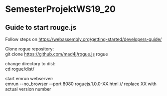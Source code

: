 # SemesterProjektWS19_20

## Guide to start rouge.js

Follow steps on https://webassembly.org/getting-started/developers-guide/

Clone rogue repository:  
git clone https://github.com/mad4j/rogue.js rogue

change directory to dist:  
cd rogue/dist/

start emrun webserver:  
emrun --no_browser --port 8080 roguejs.1.0.0-XX.html // replace XX with actual version number
